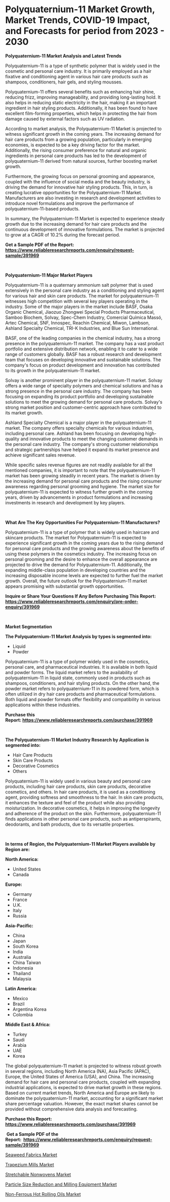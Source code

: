 <p><h1>Polyquaternium-11 Market Growth, Market Trends, COVID-19 Impact, and Forecasts for period from 2023 - 2030</h1></p><p><strong>Polyquaternium-11 Market Analysis and Latest Trends</strong></p>
<p><p>Polyquaternium-11 is a type of synthetic polymer that is widely used in the cosmetic and personal care industry. It is primarily employed as a hair fixative and conditioning agent in various hair care products such as shampoos, conditioners, hair gels, and styling mousses. </p><p>Polyquaternium-11 offers several benefits such as enhancing hair shine, reducing frizz, improving manageability, and providing long-lasting hold. It also helps in reducing static electricity in the hair, making it an important ingredient in hair styling products. Additionally, it has been found to have excellent film-forming properties, which helps in protecting the hair from damage caused by external factors such as UV radiation.</p><p>According to market analysis, the Polyquaternium-11 Market is projected to witness significant growth in the coming years. The increasing demand for hair care products from a growing population, particularly in emerging economies, is expected to be a key driving factor for the market. Additionally, the rising consumer preference for natural and organic ingredients in personal care products has led to the development of polyquaternium-11 derived from natural sources, further boosting market growth.</p><p>Furthermore, the growing focus on personal grooming and appearance, coupled with the influence of social media and the beauty industry, is driving the demand for innovative hair styling products. This, in turn, is creating lucrative opportunities for the Polyquaternium-11 Market. Manufacturers are also investing in research and development activities to introduce novel formulations and improve the performance of polyquaternium-11-based products.</p><p>In summary, the Polyquaternium-11 Market is expected to experience steady growth due to the increasing demand for hair care products and the continuous development of innovative formulations. The market is projected to grow at a CAGR of 10.2% during the forecast period.</p></p>
<p><strong>Get a Sample PDF of the Report:&nbsp; <a href="https://www.reliableresearchreports.com/enquiry/request-sample/391969">https://www.reliableresearchreports.com/enquiry/request-sample/391969</a></strong></p>
<p>&nbsp;</p>
<p><strong>Polyquaternium-11 Major Market Players</strong></p>
<p><p>Polyquaternium-11 is a quaternary ammonium salt polymer that is used extensively in the personal care industry as a conditioning and styling agent for various hair and skin care products. The market for polyquaternium-11 witnesses high competition with several key players operating in the industry. Some of the major players in the market include BASF, Osaka Organic Chemical, Jiaozuo Zhongwei Special Products Pharmaceutical, Samboo Biochem, Solvay, Spec-Chem Industry, Comercial Química Massó, Artec Chemical, SNF, Innospec, Reachin Chemical, Miwon, Lambson, Ashland Specialty Chemical, TRI-K Industries, and Blue Sun International.</p><p>BASF, one of the leading companies in the chemical industry, has a strong presence in the polyquaternium-11 market. The company has a vast product portfolio and extensive distribution network, enabling it to cater to a wide range of customers globally. BASF has a robust research and development team that focuses on developing innovative and sustainable solutions. The company's focus on product development and innovation has contributed to its growth in the polyquaternium-11 market.</p><p>Solvay is another prominent player in the polyquaternium-11 market. Solvay offers a wide range of specialty polymers and chemical solutions and has a strong presence in the personal care industry. The company has been focusing on expanding its product portfolio and developing sustainable solutions to meet the growing demand for personal care products. Solvay's strong market position and customer-centric approach have contributed to its market growth.</p><p>Ashland Specialty Chemical is a major player in the polyquaternium-11 market. The company offers specialty chemicals for various industries, including personal care. Ashland has been focusing on developing high-quality and innovative products to meet the changing customer demands in the personal care industry. The company's strong customer relationships and strategic partnerships have helped it expand its market presence and achieve significant sales revenue.</p><p>While specific sales revenue figures are not readily available for all the mentioned companies, it is important to note that the polyquaternium-11 market has been growing steadily in recent years. The market is driven by the increasing demand for personal care products and the rising consumer awareness regarding personal grooming and hygiene. The market size for polyquaternium-11 is expected to witness further growth in the coming years, driven by advancements in product formulations and increasing investments in research and development by key players.</p></p>
<p>&nbsp;</p>
<p><strong>What Are The Key Opportunities For Polyquaternium-11 Manufacturers?</strong></p>
<p><p>Polyquaternium-11 is a type of polymer that is widely used in haircare and skincare products. The market for Polyquaternium-11 is expected to experience significant growth in the coming years due to the rising demand for personal care products and the growing awareness about the benefits of using these polymers in the cosmetics industry. The increasing focus on personal grooming and the desire to enhance the overall appearance are projected to drive the demand for Polyquaternium-11. Additionally, the expanding middle-class population in developing countries and the increasing disposable income levels are expected to further fuel the market growth. Overall, the future outlook for the Polyquaternium-11 market appears promising with substantial growth opportunities.</p></p>
<p><strong>Inquire or Share Your Questions If Any Before Purchasing This Report: <a href="https://www.reliableresearchreports.com/enquiry/pre-order-enquiry/391969">https://www.reliableresearchreports.com/enquiry/pre-order-enquiry/391969</a></strong></p>
<p>&nbsp;</p>
<p><strong>Market Segmentation</strong></p>
<p><strong>The Polyquaternium-11 Market Analysis by types is segmented into:</strong></p>
<p><ul><li>Liquid</li><li>Powder</li></ul></p>
<p><p>Polyquaternium-11 is a type of polymer widely used in the cosmetics, personal care, and pharmaceutical industries. It is available in both liquid and powder forms. The liquid market refers to the availability of polyquaternium-11 in liquid state, commonly used in products such as shampoos, conditioners, and hair styling products. On the other hand, the powder market refers to polyquaternium-11 in its powdered form, which is often utilized in dry hair care products and pharmaceutical formulations. Both liquid and powder formats offer flexibility and compatibility in various applications within these industries.</p></p>
<p><strong>Purchase this Report:&nbsp;<a href="https://www.reliableresearchreports.com/purchase/391969">https://www.reliableresearchreports.com/purchase/391969</a></strong></p>
<p>&nbsp;</p>
<p><strong>The Polyquaternium-11 Market Industry Research by Application is segmented into:</strong></p>
<p><ul><li>Hair Care Products</li><li>Skin Care Products</li><li>Decorative Cosmetics</li><li>Others</li></ul></p>
<p><p>Polyquaternium-11 is widely used in various beauty and personal care products, including hair care products, skin care products, decorative cosmetics, and others. In hair care products, it is used as a conditioning agent, providing softness and smoothness to the hair. In skin care products, it enhances the texture and feel of the product while also providing moisturization. In decorative cosmetics, it helps in improving the longevity and adherence of the product on the skin. Furthermore, polyquaternium-11 finds applications in other personal care products, such as antiperspirants, deodorants, and bath products, due to its versatile properties.</p></p>
<p>&nbsp;</p>
<p><strong>In terms of Region, the Polyquaternium-11 Market Players available by Region are:</strong></p>
<p>
    <p> <strong> North America: </strong>
        <ul>
            <li>United States</li>
            <li>Canada</li>
        </ul>
        </p> 
    <p> <strong> Europe: </strong>
        <ul>
            <li>Germany</li>
            <li>France</li>
            <li>U.K.</li>
            <li>Italy</li>
            <li>Russia</li>
        </ul>
        </p> 
    <p> <strong> Asia-Pacific: </strong>
        <ul>
            <li>China</li>
            <li>Japan</li>
            <li>South Korea</li>
            <li>India</li>
            <li>Australia</li>
            <li>China Taiwan</li>
            <li>Indonesia</li>
            <li>Thailand</li>
            <li>Malaysia</li>
        </ul>
        </p> 
    <p> <strong> Latin America: </strong>
        <ul>
            <li>Mexico</li>
            <li>Brazil</li>
            <li>Argentina Korea</li>
            <li>Colombia</li>
        </ul>
        </p> 
    <p> <strong> Middle East & Africa: </strong>
        <ul>
            <li>Turkey</li>
            <li>Saudi</li>
            <li>Arabia</li>
            <li>UAE</li>
            <li>Korea</li>
        </ul>
    </p>
    </p>
<p><p>The global polyquaternium-11 market is projected to witness robust growth in several regions, including North America (NA), Asia Pacific (APAC), Europe, the United States of America (USA), and China. The increasing demand for hair care and personal care products, coupled with expanding industrial applications, is expected to drive market growth in these regions. Based on current market trends, North America and Europe are likely to dominate the polyquaternium-11 market, accounting for a significant market share percentage valuation. However, the exact market shares cannot be provided without comprehensive data analysis and forecasting.</p></p>
<p><strong>Purchase this Report: <a href="https://www.reliableresearchreports.com/purchase/391969">https://www.reliableresearchreports.com/purchase/391969</a></strong></p>
<p>&nbsp;<strong>Get a Sample PDF of the Report:&nbsp;&nbsp;<a href="https://www.reliableresearchreports.com/enquiry/request-sample/391969">https://www.reliableresearchreports.com/enquiry/request-sample/391969</a></strong></p>
<p><strong></strong></p>
<p><p><a href="https://github.com/gshchiplitsov/Market-Research-Report-List-1/blob/main/seaweed-fabrics-market.md">Seaweed Fabrics Market</a></p><p><a href="https://medium.com/@carolynfuller1997/trapezium-mills-market-competitive-analysis-market-trends-and-forecast-to-2030-cf008d6a4b54">Trapezium Mills Market</a></p><p><a href="https://github.com/ambrozg/Market-Research-Report-List-1/blob/main/stretchable-nonwovens-market.md">Stretchable Nonwovens Market</a></p><p><a href="https://medium.com/@tiffanytran1905/particle-size-reduction-and-milling-equipment-market-size-cagr-trends-2024-2030-bf74f99ca9bc">Particle Size Reduction and Milling Equipment Market</a></p><p><a href="https://medium.com/@janicegriffin2022/decoding-non-ferrous-hot-rolling-oils-market-metrics-market-share-trends-and-growth-patterns-8fb599212bb9">Non-Ferrous Hot Rolling Oils Market</a></p></p>